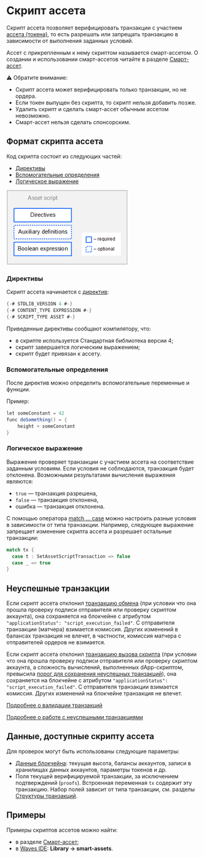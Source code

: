 # Скрипт ассета

Скрипт ассета позволяет верифицировать транзакции с участием [ассета (токена)](/ru/blockchain/token/), то есть разрешать или запрещать транзакцию в зависимости от выполнения заданных условий.

Ассет с прикрепленным к нему скриптом называется смарт-ассетом. О создании и использовании смарт-ассетов читайте в разделе [Смарт-ассет](/ru/building-apps/smart-contracts/what-is-smart-asset).

:warning: Обратите внимание:
- Cкрипт ассета может верифицировать только транзакции, но не ордера.
- Если токен выпущен без скрипта, то скрипт нельзя добавить позже.
- Удалить скрипт и сделать смарт-ассет обычным ассетом невозможно.
- Смарт-ассет нельзя сделать спонсорским.

## Формат скрипта ассета

Код скрипта состоит из следующих частей:

* [Директивы](#директивы)
* [Вспомогательные определения](#вспомогательные-определения)
* [Логическое выражение](#логическое-выражение)

![](./_assets/asset-script-format.png)

### Директивы

Скрипт ассета начинается с [директив](/ru/ride/script/directives):

```scala
{-# STDLIB_VERSION 4 #-}
{-# CONTENT_TYPE EXPRESSION #-}
{-# SCRIPT_TYPE ASSET #-}
```

Приведенные директивы сообщают компилятору, что:

- в скрипте используется Стандартная библиотека версии 4;
- скрипт завершается логическим выражением;
- скрипт будет привязан к ассету.

### Вспомогательные определения

После директив можно определить вспомогательные переменные и функции.

Пример:

```scala
let someConstant = 42
func doSomething() = {
    height + someConstant
}
```

### Логическое выражение

Выражение проверяет транзакции с участием ассета на соответствие заданным условиям. Если условия не соблюдаются, транзакция будет отклонена. Возможными результатами вычисления выражения являются:
* `true` — транзакция разрешена,
* `false` — транзакция отклонена,
* ошибка — транзакция отклонена.

С помощью оператора [match ... case](/ru/ride/operators/match-case) можно настроить разные условия в зависимости от типа транзакции. Например, следующее выражение запрещает изменение скрипта ассета и разрешает остальные транзакции:

```scala
match tx {
  case t : SetAssetScriptTransaction => false
  case _ => true
}
```

## Неуспешные транзакции

Если скрипт ассета отклонил [транзакцию обмена](/ru/blockchain/transaction-type/exchange-transaction) (при условии что она прошла проверку подписи отправителя или проверку скриптом аккаунта), она сохраняется на блокчейне с атрибутом `"applicationStatus": "script_execution_failed"`. С отправителя транзакции (матчера) взимается комиссия. Других изменений в балансах транзакция не влечет, в частности, комиссия матчера с отправителей ордеров не взимается.

Если скрипт ассета отклонил [транзакцию вызова скрипта](/ru/blockchain/transaction-type/invoke-script-transaction) (при условии что она прошла проверку подписи отправителя или проверку скриптом аккаунта, а сложность вычислений, выполненных dApp-скриптом, превысила [порог для сохранения неуспешных транзакций](/ru/ride/limits/)), она сохраняется на блокчейне с атрибутом `"applicationStatus": "script_execution_failed"`. С отправителя транзакции взимается комиссия. Других изменений на блокчейне транзакция не влечет.

[Подробнее о валидации транзакций](/ru/blockchain/transaction/transaction-validation)

[Подробнее о работе с неуспешными транзакциями](/ru/keep-in-touch/april)

## Данные, доступные скрипту ассета

Для проверок могут быть использованы следующие параметры:

* [Данные блокчейна](/ru/ride/#работа-с-бокчейном): текущая высота, балансы аккаунтов, записи в хранилищах данных аккаунтов, параметры токенов и др.
* Поля текущей верифицируемой транзакции, за исключением подтверждений (`proofs`). Встроенная переменная `tx` содержит эту транзакцию. Набор полей зависит от типа транзакции, см. разделы [Структуры транзакций](/ru/ride/structures/transaction-structures/).

## Примеры

Примеры скриптов ассетов можно найти:
* в разделе [Смарт-ассет](/ru/building-apps/smart-contracts/what-is-smart-asset);
* в [Waves IDE](/ru/building-apps/smart-contracts/tools/waves-ide): **Library → smart-assets**.
